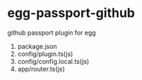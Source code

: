 # egg-passport-github

github passport plugin for egg

1. package.json
1. config/plugin.ts(js)
1. config/config.local.ts(js)
1. app/router.ts(js)
